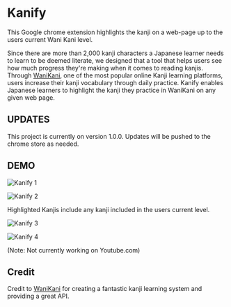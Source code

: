 # Kanify

This Google chrome extension highlights the kanji on a web-page up to the users current Wani Kani level.

Since there are more than 2,000 kanji characters a Japanese learner needs to learn to be deemed literate, we designed that a tool that helps users see how much progress they're making when it comes to reading kanjis. Through [WaniKani](http://wanikani.com), one of the most popular online Kanji learning platforms, users increase their kanji vocabulary through daily practice. Kanify enables Japanese learners to highlight the kanji they practice in WaniKani on any given web page. 

## UPDATES
This project is currently on version 1.0.0. Updates will be pushed to the chrome store as needed.

## DEMO
![Kanify 1](https://i.imgur.com/NSalTd5.jpg)

![Kanify 2](https://i.imgur.com/66NEKI0.jpg)

Highlighted Kanjis include any kanji included in the users current level.

![Kanify 3](https://i.imgur.com/AFmytVh.jpg)

![Kanify 4](https://i.imgur.com/cHj1i4S.jpg)

(Note: Not currently working on Youtube.com)

## Credit

Credit to [WaniKani](http://wanikani.com) for creating a fantastic kanji learning system and providing a great API. 
